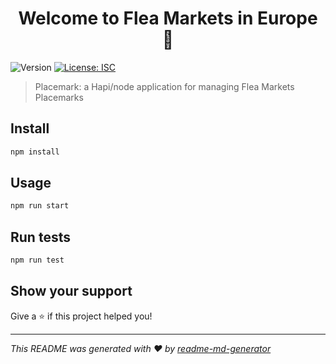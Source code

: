 <h1 align="center">Welcome to Flea Markets in Europe 👋</h1>
<p>
  <img alt="Version" src="https://img.shields.io/badge/version-0.7.0-blue.svg?cacheSeconds=2592000" />
  <a href="#" target="_blank">
    <img alt="License: ISC" src="https://img.shields.io/badge/License-ISC-yellow.svg" />
  </a>
</p>

> Placemark: a Hapi/node application for managing Flea Markets Placemarks

## Install

```sh
npm install
```

## Usage

```sh
npm run start
```

## Run tests

```sh
npm run test
```

## Show your support

Give a ⭐️ if this project helped you!

***
_This README was generated with ❤️ by [readme-md-generator](https://github.com/kefranabg/readme-md-generator)_